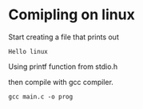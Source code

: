 # Comipling on linux #
Start creating a file that prints out
```
Hello linux
```
Using printf function from stdio.h

then compile with gcc compiler.
```
gcc main.c -o prog
```
